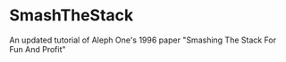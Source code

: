 # SmashTheStack
An updated tutorial of Aleph One's 1996 paper  "Smashing The Stack For Fun And Profit"
